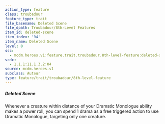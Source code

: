 ```yaml
---
action_type: feature
class: troubadour
feature_type: trait
file_basename: Deleted Scene
file_dpath: Troubadour/8th-Level Features
item_id: deleted-scene
item_index: '04'
item_name: Deleted Scene
level: 8
scc:
  - mcdm.heroes.v1:feature.trait.troubadour.8th-level-feature:deleted-scene
scdc:
  - 1.1.1:11.1.3.2:04
source: mcdm.heroes.v1
subclass: Auteur
type: feature/trait/troubadour/8th-level-feature
---
```


##### Deleted Scene

Whenever a creature within distance of your Dramatic Monologue ability makes a power roll, you can spend 1 drama as a free triggered action to use Dramatic Monologue, targeting only one creature.
